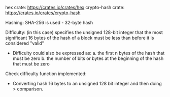 hex crate: https://crates.io/crates/hex
crypto-hash crate: https://crates.io/crates/crypto-hash


Hashing: SHA-256 is used - 32-byte hash


Difficulty: (in this case) specifies the unsigned 128-bit integer that the most significant 16 bytes of the hash of a block must be less than before it is considered "valid"

- Difficulty could also be expressed as:
a. the first n bytes of the hash that must be zero
b. the number of bits or bytes at the beginning of the hash that must be zero
    
Check difficulty function implemented:
- Converting hash 16 bytes to an unsigned 128 bit integer and then doing > comparison.